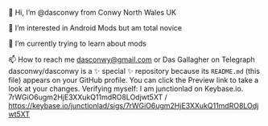 👋 Hi, I’m @dasconwy from Conwy North Wales UK

👀 I’m interested in Android Mods but am total novice 

🌱 I’m currently trying to learn about mods

📫 How to reach me dasconwy@gmail.com
or
Das Gallagher on Telegraph 
dasconwy/dasconwy is a ✨ special ✨ repository because its `README.md` (this file) appears on your GitHub profile.
You can click the Preview link to take a look at your changes.
Verifying myself: I am junctionlad on Keybase.io. 7rWGiO6ugm2HjE3XXukQ11mdRO8LOdjwt5XT / https://keybase.io/junctionlad/sigs/7rWGiO6ugm2HjE3XXukQ11mdRO8LOdjwt5XT

